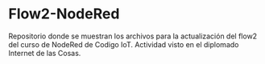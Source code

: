 # Flow2-NodeRed
Repositorio donde se muestran los archivos para la actualización del flow2 del curso de NodeRed de Codigo IoT. Actividad visto en el diplomado Internet de las Cosas.
